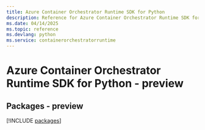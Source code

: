 ```yaml
---
title: Azure Container Orchestrator Runtime SDK for Python
description: Reference for Azure Container Orchestrator Runtime SDK for Python
ms.date: 04/14/2025
ms.topic: reference
ms.devlang: python
ms.service: containerorchestratorruntime
---
```

# Azure Container Orchestrator Runtime SDK for Python - preview
## Packages - preview
[!INCLUDE [packages](container-orchestrator-runtime-index.md)]